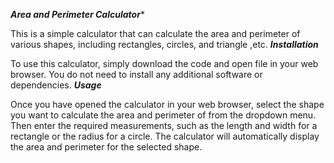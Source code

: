 *****Area and Perimeter Calculator******

This is a simple calculator that can calculate the area and perimeter of various shapes, including rectangles, circles, and triangle ,etc.
*****Installation*****

To use this calculator, simply download the code and open file in your web browser. You do not need to install any additional software or dependencies.
*****Usage*****

Once you have opened the calculator in your web browser, select the shape you want to calculate the area and perimeter of from the dropdown menu. Then enter the required measurements, such as the length and width for a rectangle or the radius for a circle. The calculator will automatically display the area and perimeter for the selected shape.


